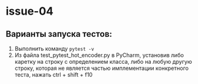 # issue-04

## Варианты запуска тестов:
1. Выполнить команду `pytest -v`
2. Из файла test_pytest_hot_encoder.py в PyCharm, установив либо 
каретку на строку с определением класса, либо на любую другую строку, 
которая не является частью имплементации конкретного теста, 
нажать ctrl + shift + f10
